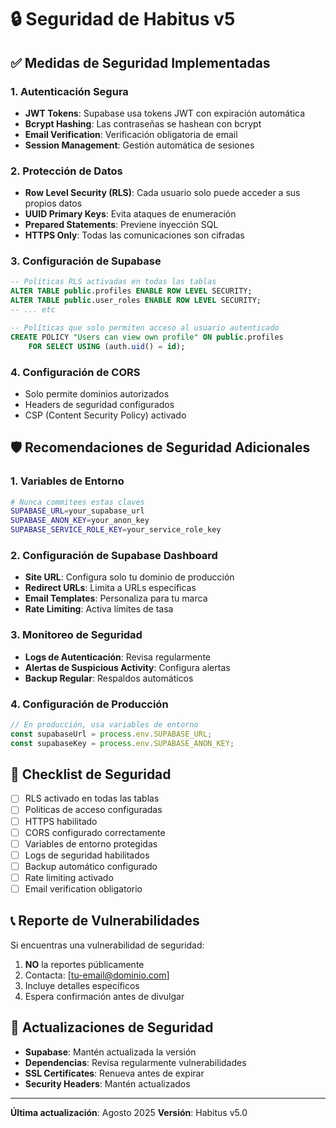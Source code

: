 # 🔒 Seguridad de Habitus v5

## ✅ Medidas de Seguridad Implementadas

### 1. **Autenticación Segura**
- **JWT Tokens**: Supabase usa tokens JWT con expiración automática
- **Bcrypt Hashing**: Las contraseñas se hashean con bcrypt
- **Email Verification**: Verificación obligatoria de email
- **Session Management**: Gestión automática de sesiones

### 2. **Protección de Datos**
- **Row Level Security (RLS)**: Cada usuario solo puede acceder a sus propios datos
- **UUID Primary Keys**: Evita ataques de enumeración
- **Prepared Statements**: Previene inyección SQL
- **HTTPS Only**: Todas las comunicaciones son cifradas

### 3. **Configuración de Supabase**
```sql
-- Políticas RLS activadas en todas las tablas
ALTER TABLE public.profiles ENABLE ROW LEVEL SECURITY;
ALTER TABLE public.user_roles ENABLE ROW LEVEL SECURITY;
-- ... etc

-- Políticas que solo permiten acceso al usuario autenticado
CREATE POLICY "Users can view own profile" ON public.profiles
    FOR SELECT USING (auth.uid() = id);
```

### 4. **Configuración de CORS**
- Solo permite dominios autorizados
- Headers de seguridad configurados
- CSP (Content Security Policy) activado

## 🛡️ Recomendaciones de Seguridad Adicionales

### 1. **Variables de Entorno**
```bash
# Nunca commitees estas claves
SUPABASE_URL=your_supabase_url
SUPABASE_ANON_KEY=your_anon_key
SUPABASE_SERVICE_ROLE_KEY=your_service_role_key
```

### 2. **Configuración de Supabase Dashboard**
- **Site URL**: Configura solo tu dominio de producción
- **Redirect URLs**: Limita a URLs específicas
- **Email Templates**: Personaliza para tu marca
- **Rate Limiting**: Activa límites de tasa

### 3. **Monitoreo de Seguridad**
- **Logs de Autenticación**: Revisa regularmente
- **Alertas de Suspicious Activity**: Configura alertas
- **Backup Regular**: Respaldos automáticos

### 4. **Configuración de Producción**
```javascript
// En producción, usa variables de entorno
const supabaseUrl = process.env.SUPABASE_URL;
const supabaseKey = process.env.SUPABASE_ANON_KEY;
```

## 🚨 Checklist de Seguridad

- [ ] RLS activado en todas las tablas
- [ ] Políticas de acceso configuradas
- [ ] HTTPS habilitado
- [ ] CORS configurado correctamente
- [ ] Variables de entorno protegidas
- [ ] Logs de seguridad habilitados
- [ ] Backup automático configurado
- [ ] Rate limiting activado
- [ ] Email verification obligatorio

## 📞 Reporte de Vulnerabilidades

Si encuentras una vulnerabilidad de seguridad:
1. **NO** la reportes públicamente
2. Contacta: [tu-email@dominio.com]
3. Incluye detalles específicos
4. Espera confirmación antes de divulgar

## 🔄 Actualizaciones de Seguridad

- **Supabase**: Mantén actualizada la versión
- **Dependencias**: Revisa regularmente vulnerabilidades
- **SSL Certificates**: Renueva antes de expirar
- **Security Headers**: Mantén actualizados

---

**Última actualización**: Agosto 2025
**Versión**: Habitus v5.0
